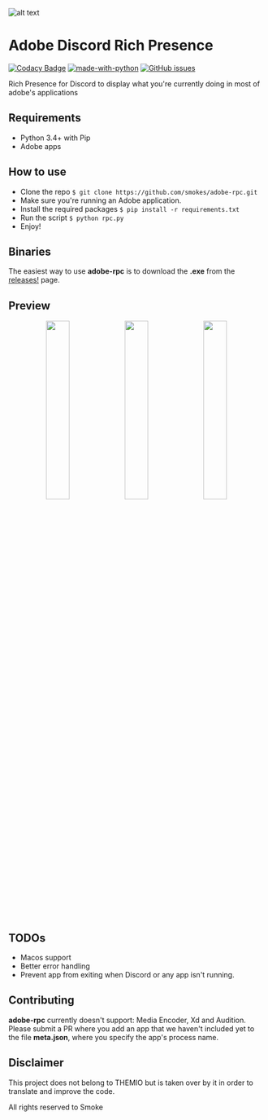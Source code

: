 ![alt text][header]

# Adobe Discord Rich Presence

[![Codacy Badge](https://api.codacy.com/project/badge/Grade/719bbef946084e78b20a1c7c63420e86)](https://www.codacy.com/app/imsmokie/adobe-rpc?utm_source=github.com&utm_medium=referral&utm_content=smokes/adobe-rpc&utm_campaign=Badge_Grade)
[![made-with-python](https://img.shields.io/badge/Made%20with-Python-1f425f.svg)](https://www.python.org/)
[![GitHub issues](https://img.shields.io/github/issues/smokes/adobe-rpc.svg)](https://GitHub.com/smokes/adobe-rpc/issues/)

Rich Presence for Discord to display what you're currently doing in most of adobe's applications

## Requirements

- Python 3.4+ with Pip
- Adobe apps

## How to use

- Clone the repo `$ git clone https://github.com/smokes/adobe-rpc.git`
- Make sure you're running an Adobe application.
- Install the required packages `$ pip install -r requirements.txt`
- Run the script `$ python rpc.py`
- Enjoy!

## Binaries

The easiest way to use **adobe-rpc** is to download the **.exe** from the [releases!](https://github.com/smokes/adobe-rpc/releases) page.

## Preview

<div align="center">
   <img src="https://i.imgur.com/h1ipmi8.png" width="30%" />
   <img src="https://i.imgur.com/Zf6drg7.png" width="30%" />
   <img src="https://i.imgur.com/CIneIrh.png" width="30%" />
</div>

## TODOs

- Macos support
- Better error handling
- Prevent app from exiting when Discord or any app isn't running.

## Contributing

**adobe-rpc** currently doesn't support: Media Encoder, Xd and Audition. Please submit a PR where you add an app that we haven't included yet to the file **meta.json**, where you specify the app's process name.

[header]: https://i.imgur.com/zGFYunZ.png "Repo header"

## Disclaimer

This project does not belong to THEMIO but is taken over by it in order to translate and improve the code.

All rights reserved to Smoke
